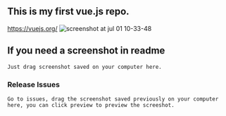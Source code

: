 ## This is my first vue.js repo.

<a>https://vuejs.org/</a>
![screenshot at jul 01 10-33-48](https://user-images.githubusercontent.com/20154419/27760533-e743637c-5e49-11e7-8fc6-11c529305887.png)

## If you need a screenshot in readme
```
Just drag screenshot saved on your computer here.
```

### Release Issues
```
Go to issues, drag the screenshot saved previously on your computer here, you can click preview to preview the screeshot.
```


